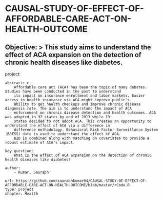 # CAUSAL-STUDY-OF-EFFECT-OF-AFFORDABLE-CARE-ACT-ON-HEALTH-OUTCOME


Objective: > 
        This study aims to understand the effect of ACA expansion on the detection of chronic health diseases like diabetes.
---
project:   
    
    abstract: >
        Affordable care act (ACA) has been the topic of many debates. Studies have been conducted in the past to understand
        its impact on insurance enrollment and labor markets. Easier access to health insurance via ACA might improve public's
        ability to get health checkups and improve chronic disease diagnosis rate. The aim is to understand the impact of ACA
        enforcement on chronic disease detection and health outcomes. ACA was adopted in 32 states by end of 2013 while 19
        states decided to not adopt ACA. This creates an opportunity to understand the effect of ACA via a difference in
        difference methodology. Behavioral Risk Factor Surveillance System (BRFSS) data is used to understand the effect of ACA.
        DID is combined along with matching on covariates to provide a robust estimate of ACA's impact.

    key question:
        What is the effect of ACA expansion on the detection of chronic health diseases like diabetes?  
        
    author:
        - Kumar, Saurabh  

    url: https://github.com/saurabhkumar04/CAUSAL-STUDY-OF-EFFECT-OF-AFFORDABLE-CARE-ACT-ON-HEALTH-OUTCOME/blob/master/rCode.R
    type: project
    chapter: Health
